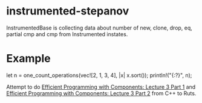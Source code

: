 # instrumented-stepanov

InstrumentedBase is collecting data about number of new, clone, drop, eq, partial cmp and cmp from Instrumented instates.

# Example 

let n = one_count_operations(vec![2, 1, 3, 4], |x| x.sort());
println!("{:?}", n);

Attempt to do [Efficient Programming with Components: Lecture 3 Part 1](https://www.youtube.com/watch?v=sp_IBYVqMeQ) and [Efficient Programming with Components: Lecture 3 Part 2](https://www.youtube.com/watch?v=VelLby6K2jQ) from C++ to Ruts.
